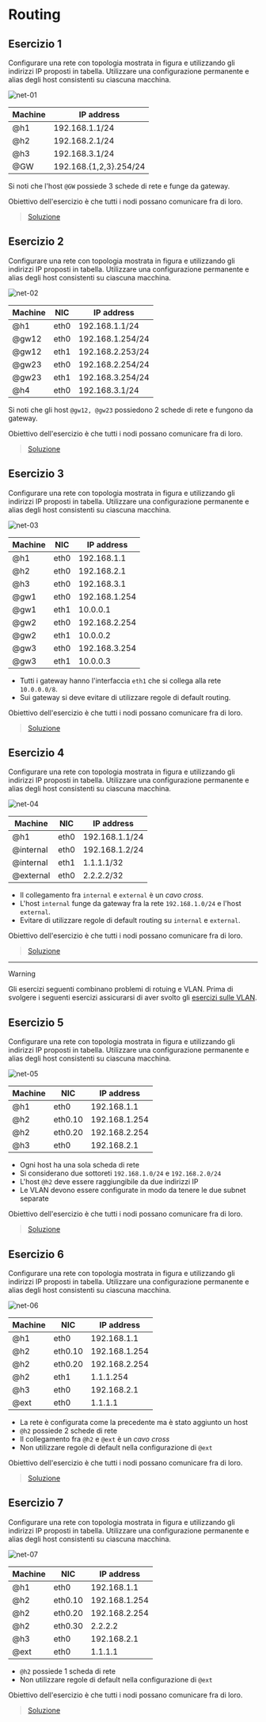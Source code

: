 # Routing

## Esercizio 1

Configurare una rete con topologia mostrata in figura e utilizzando gli indirizzi IP proposti in tabella. Utilizzare una configurazione permanente e alias degli host consistenti su ciascuna macchina.

![net-01](./images/network-01.png)

| Machine | IP address |
|---------|------------|
|@h1|192.168.1.1/24|
|@h2|192.168.2.1/24|
|@h3|192.168.3.1/24|
|@GW|192.168.{1,2,3}.254/24|

Si noti che l'host `@GW` possiede 3 schede di rete e funge da gateway.

Obiettivo dell'esercizio è che tutti i nodi possano comunicare fra di loro.

> [Soluzione](./exercise-01.md)

## Esercizio 2

Configurare una rete con topologia mostrata in figura e utilizzando gli indirizzi IP proposti in tabella. Utilizzare una configurazione permanente e alias degli host consistenti su ciascuna macchina.

![net-02](./images/network-02.png)

| Machine | NIC | IP address |
|---------|-----|------------|
|@h1|eth0|192.168.1.1/24|
|@gw12|eth0|192.168.1.254/24|
|@gw12|eth1|192.168.2.253/24|
|@gw23|eth0|192.168.2.254/24|
|@gw23|eth1|192.168.3.254/24|
|@h4|eth0|192.168.3.1/24|

Si noti che gli host `@gw12, @gw23` possiedono 2 schede di rete e fungono da gateway.

Obiettivo dell'esercizio è che tutti i nodi possano comunicare fra di loro.

> [Soluzione](./exercise-02.md)

## Esercizio 3

Configurare una rete con topologia mostrata in figura e utilizzando gli indirizzi IP proposti in tabella. Utilizzare una configurazione permanente e alias degli host consistenti su ciascuna macchina.

![net-03](./images/network-03.png)

| Machine | NIC | IP address |
|---------|-----|------------|
|@h1|eth0|192.168.1.1|
|@h2|eth0|192.168.2.1|
|@h3|eth0|192.168.3.1|
|@gw1|eth0|192.168.1.254|
|@gw1|eth1|10.0.0.1|
|@gw2|eth0|192.168.2.254|
|@gw2|eth1|10.0.0.2|
|@gw3|eth0|192.168.3.254|
|@gw3|eth1|10.0.0.3|

* Tutti i gateway hanno l'interfaccia `eth1` che si collega alla rete `10.0.0.0/8`.
* Sui gateway si deve evitare di utilizzare regole di default routing.

Obiettivo dell'esercizio è che tutti i nodi possano comunicare fra di loro.

> [Soluzione](./exercise-03.md)

## Esercizio 4

Configurare una rete con topologia mostrata in figura e utilizzando gli indirizzi IP proposti in tabella. Utilizzare una configurazione permanente e alias degli host consistenti su ciascuna macchina.

![net-04](./images/network-04.png)

| Machine | NIC | IP address |
|---------|-----|------------|
|@h1|eth0|192.168.1.1/24|
|@internal|eth0|192.168.1.2/24|
|@internal|eth1|1.1.1.1/32|
|@external|eth0|2.2.2.2/32|

* Il collegamento fra `internal` e `external` è un *cavo cross*.
* L'host `internal` funge da gateway fra la rete `192.168.1.0/24` e l'host `external`.
* Evitare di utilizzare regole di default routing su `internal` e `external`.

Obiettivo dell'esercizio è che tutti i nodi possano comunicare fra di loro.

> [Soluzione](./exercise-04.md)

---

>[!WARNING]
> Gli esercizi seguenti combinano problemi di rotuing e VLAN. Prima di svolgere i seguenti esercizi assicurarsi di aver svolto gli [esercizi sulle VLAN](../chapter-02/).

## Esercizio 5

Configurare una rete con topologia mostrata in figura e utilizzando gli indirizzi IP proposti in tabella. Utilizzare una configurazione permanente e alias degli host consistenti su ciascuna macchina.

![net-05](./images/network-05.png)

| Machine | NIC | IP address |
|---------|-----|------------|
|@h1|eth0|192.168.1.1|
|@h2|eth0.10|192.168.1.254|
|@h2|eth0.20|192.168.2.254|
|@h3|eth0|192.168.2.1|

* Ogni host ha una sola scheda di rete
* Si considerano due sottoreti `192.168.1.0/24` e `192.168.2.0/24`
* L'host `@h2` deve essere raggiungibile da due indirizzi IP
* Le VLAN devono essere configurate in modo da tenere le due subnet separate

Obiettivo dell'esercizio è che tutti i nodi possano comunicare fra di loro.

> [Soluzione](./exercise-05.md)

## Esercizio 6

Configurare una rete con topologia mostrata in figura e utilizzando gli indirizzi IP proposti in tabella. Utilizzare una configurazione permanente e alias degli host consistenti su ciascuna macchina.

![net-06](./images/network-06.png)

| Machine | NIC | IP address |
|---------|-----|------------|
|@h1|eth0|192.168.1.1|
|@h2|eth0.10|192.168.1.254|
|@h2|eth0.20|192.168.2.254|
|@h2|eth1|1.1.1.254|
|@h3|eth0|192.168.2.1|
|@ext|eth0|1.1.1.1|

* La rete è configurata come la precedente ma è stato aggiunto un host
* `@h2` possiede 2 schede di rete
* Il collegamento fra `@h2` e `@ext` è un *cavo cross*
* Non utilizzare regole di default nella configurazione di `@ext`

Obiettivo dell'esercizio è che tutti i nodi possano comunicare fra di loro.

> [Soluzione](./exercise-06.md)

## Esercizio 7

Configurare una rete con topologia mostrata in figura e utilizzando gli indirizzi IP proposti in tabella. Utilizzare una configurazione permanente e alias degli host consistenti su ciascuna macchina.

![net-07](./images/network-07.png)

| Machine | NIC | IP address |
|---------|-----|------------|
|@h1|eth0|192.168.1.1|
|@h2|eth0.10|192.168.1.254|
|@h2|eth0.20|192.168.2.254|
|@h2|eth0.30|2.2.2.2|
|@h3|eth0|192.168.2.1|
|@ext|eth0|1.1.1.1|

* `@h2` possiede 1 scheda di rete
* Non utilizzare regole di default nella configurazione di `@ext`

Obiettivo dell'esercizio è che tutti i nodi possano comunicare fra di loro.

> [Soluzione](./exercise-07.md)